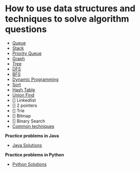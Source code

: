 # How to use data structures and techniques to solve algorithm questions

- [Queue](./queue.md)
- [Stack](./stack.md)
- [Priority Queue](./priorityQueue.md)
- [Graph](./graph.md)
- [Tree](./tree.md)
- [DFS](./DFS.md)
- [BFS](./BFS.md)
- [Dynamic Programming](./dynamic.md)
- [Sort](./sort.md)
- [Hash Table](./hashtable.md)
- [Union Find](./unionfind.md)
- [] Linkedlist
- [] 2 pointers
- [] Trie
- [] Bitmap
- [] Binary Search
- [Common techniques](./techniques.md)


**Practice problems in Java**
- [Java Solutions](https://github.com/fallingleaf/javaAlgorithm/tree/master/src/topic)

**Practice problems in Python**
- [Python Solutions](https://github.com/fallingleaf/algorithm/tree/master/algorithms)
